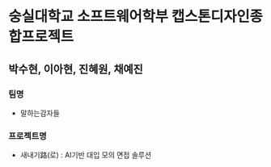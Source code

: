 # 숭실대학교 소프트웨어학부 캡스톤디자인종합프로젝트
## 박수현, 이아현, 진혜원, 채예진

### 팀명
- 말하는감자들

### 프로젝트명
- 새내기路(로) : AI기반 대입 모의 면접 솔루션
